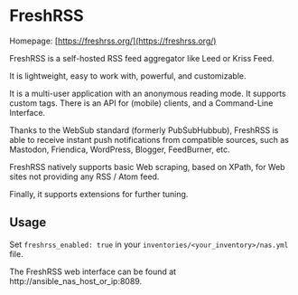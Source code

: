 
# FreshRSS

Homepage: [https://freshrss.org/](https://freshrss.org/)

FreshRSS is a self-hosted RSS feed aggregator like Leed or Kriss Feed.

It is lightweight, easy to work with, powerful, and customizable.

It is a multi-user application with an anonymous reading mode. It supports custom tags. There is an API for (mobile) clients, and a Command-Line Interface.

Thanks to the WebSub standard (formerly PubSubHubbub), FreshRSS is able to receive instant push notifications from compatible sources, such as Mastodon, Friendica, WordPress, Blogger, FeedBurner, etc.

FreshRSS natively supports basic Web scraping, based on XPath, for Web sites not providing any RSS / Atom feed.

Finally, it supports extensions for further tuning.

## Usage

Set `freshrss_enabled: true` in your `inventories/<your_inventory>/nas.yml` file.

The FreshRSS web interface can be found at http://ansible_nas_host_or_ip:8089.
